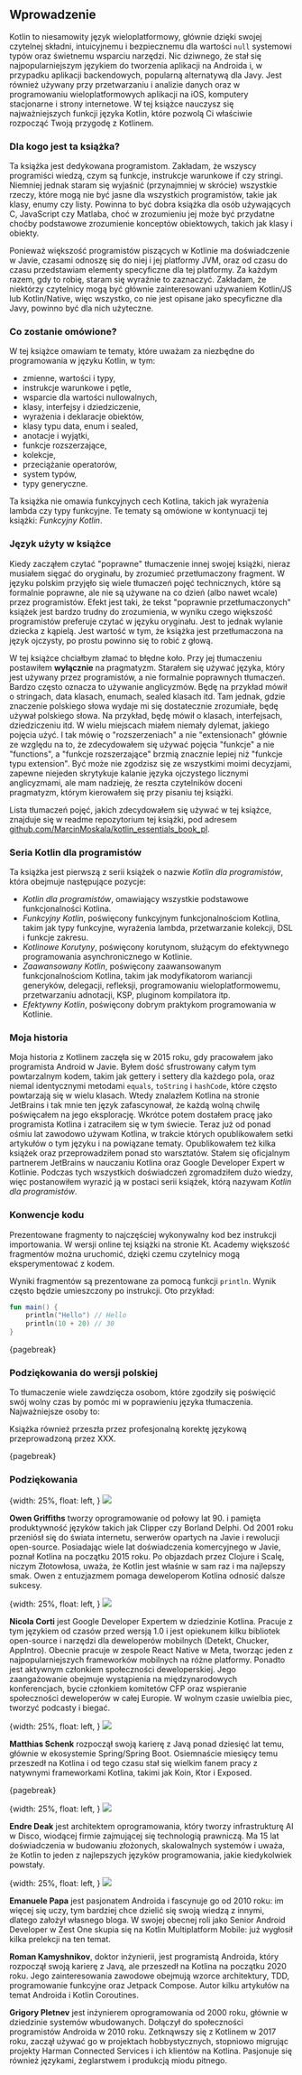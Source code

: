 ## Wprowadzenie

Kotlin to niesamowity język wieloplatformowy, głównie dzięki swojej czytelnej składni, intuicyjnemu i bezpiecznemu dla wartości `null` systemowi typów oraz świetnemu wsparciu narzędzi. Nic dziwnego, że stał się najpopularniejszym językiem do tworzenia aplikacji na Androida i, w przypadku aplikacji backendowych, popularną alternatywą dla Javy. Jest również używany przy przetwarzaniu i analizie danych oraz w programowaniu wieloplatformowych aplikacji na iOS, komputery stacjonarne i strony internetowe. W tej książce nauczysz się najważniejszych funkcji języka Kotlin, które pozwolą Ci właściwie rozpocząć Twoją przygodę z Kotlinem.

### Dla kogo jest ta książka?

Ta książka jest dedykowana programistom. Zakładam, że wszyscy programiści wiedzą, czym są funkcje, instrukcje warunkowe if czy stringi. Niemniej jednak staram się wyjaśnić (przynajmniej w skrócie) wszystkie rzeczy, które mogą nie być jasne dla wszystkich programistów, takie jak klasy, enumy czy listy. Powinna to być dobra książka dla osób używających C, JavaScript czy Matlaba, choć w zrozumieniu jej może być przydatne choćby podstawowe zrozumienie konceptów obiektowych, takich jak klasy i obiekty. 

Ponieważ większość programistów piszących w Kotlinie ma doświadczenie w Javie, czasami odnoszę się do niej i jej platformy JVM, oraz od czasu do czasu przedstawiam elementy specyficzne dla tej platformy. Za każdym razem, gdy to robię, staram się wyraźnie to zaznaczyć. Zakładam, że niektórzy czytelnicy mogą być głównie zainteresowani używaniem Kotlin/JS lub Kotlin/Native, więc wszystko, co nie jest opisane jako specyficzne dla Javy, powinno być dla nich użyteczne. 
 
### Co zostanie omówione?

W tej książce omawiam te tematy, które uważam za niezbędne do programowania w języku Kotlin, w tym:

* zmienne, wartości i typy,
* instrukcje warunkowe i pętle,
* wsparcie dla wartości nullowalnych,
* klasy, interfejsy i dziedziczenie,
* wyrażenia i deklaracje obiektów,
* klasy typu data, enum i sealed,
* anotacje i wyjątki,
* funkcje rozszerzające,
* kolekcje,
* przeciążanie operatorów,
* system typów,
* typy generyczne.

Ta książka nie omawia funkcyjnych cech Kotlina, takich jak wyrażenia lambda czy typy funkcyjne. Te tematy są omówione w kontynuacji tej książki: *Funkcyjny Kotlin*.

### Język użyty w książce

Kiedy zacząłem czytać "poprawne" tłumaczenie innej swojej książki, nieraz musiałem sięgać do oryginału, by zrozumieć przetłumaczony fragment. W języku polskim przyjęło się wiele tłumaczeń pojęć technicznych, które są formalnie poprawne, ale nie są używane na co dzień (albo nawet wcale) przez programistów. Efekt jest taki, że tekst "poprawnie przetłumaczonych" książek jest bardzo trudny do zrozumienia, w wyniku czego większość programistów preferuje czytać w języku oryginału. Jest to jednak wylanie dziecka z kąpielą. Jest wartość w tym, że książka jest przetłumaczona na język ojczysty, po prostu powinno się to robić z głową.

W tej książce chciałbym złamać to błędne koło. Przy jej tłumaczeniu postawiłem **wyłącznie** na pragmatyzm. Starałem się używać języka, który jest używany przez programistów, a nie formalnie poprawnych tłumaczeń. Bardzo często oznacza to używanie anglicyzmów. Będę na przykład mówił o stringach, data klasach, enumach, sealed klasach itd. Tam jednak, gdzie znaczenie polskiego słowa wydaje mi się dostatecznie zrozumiałe, będę używał polskiego słowa. Na przykład, będę mówił o klasach, interfejsach, dziedziczeniu itd. W wielu miejscach miałem niemały dylemat, jakiego pojęcia użyć. I tak mówię o "rozszerzeniach" a nie "extensionach" głównie ze względu na to, że zdecydowałem się używać pojęcia "funkcje" a nie "functions", a "funkcje rozszerzające" brzmią znacznie lepiej niż "funkcje typu extension". Być może nie zgodzisz się ze wszystkimi moimi decyzjami, zapewne niejeden skrytykuje kalanie języka ojczystego licznymi anglicyzmami, ale mam nadzieję, że reszta czytelników doceni pragmatyzm, którym kierowałem się przy pisaniu tej książki.

Lista tłumaczeń pojęć, jakich zdecydowałem się używać w tej książce, znajduje się w readme repozytorium tej książki, pod adresem [github.com/MarcinMoskala/kotlin_essentials_book_pl](github.com/MarcinMoskala/kotlin_essentials_book_pl). 

### Seria Kotlin dla programistów

Ta książka jest pierwszą z serii książek o nazwie *Kotlin dla programistów*, która obejmuje następujące pozycje:
* *Kotlin dla programistów*, omawiający wszystkie podstawowe funkcjonalności Kotlina.
* *Funkcyjny Kotlin*, poświęcony funkcyjnym funkcjonalnościom Kotlina, takim jak typy funkcyjne, wyrażenia lambda, przetwarzanie kolekcji, DSL i funkcje zakresu.
* *Kotlinowe Korutyny*, poświęcony korutynom, służącym do efektywnego programowania asynchronicznego w Kotlinie.
* *Zaawansowany Kotlin*, poświęcony zaawansowanym funkcjonalnościom Kotlina, takim jak modyfikatorom wariancji generyków, delegacji, refleksji, programowaniu wieloplatformowemu, przetwarzaniu adnotacji, KSP, pluginom kompilatora itp.
* *Efektywny Kotlin*, poświęcony dobrym praktykom programowania w Kotlinie.

### Moja historia

Moja historia z Kotlinem zaczęła się w 2015 roku, gdy pracowałem jako programista Android w Javie. Byłem dość sfrustrowany całym tym powtarzalnym kodem, takim jak gettery i settery dla każdego pola, oraz niemal identycznymi metodami `equals`, `toString` i `hashCode`, które często powtarzają się w wielu klasach. Wtedy znalazłem Kotlina na stronie JetBrains i tak mnie ten język zafascynował, że każdą wolną chwilę poświęcałem na jego eksplorację. Wkrótce potem dostałem pracę jako programista Kotlina i zatraciłem się w tym świecie. Teraz już od ponad ośmiu lat zawodowo używam Kotlina, w trakcie których opublikowałem setki artykułów o tym języku i na powiązane tematy. Opublikowałem też kilka książek oraz przeprowadziłem ponad sto warsztatów. Stałem się oficjalnym partnerem JetBrains w nauczaniu Kotlina oraz Google Developer Expert w Kotlinie. Podczas tych wszystkich doświadczeń zgromadziłem dużo wiedzy, więc postanowiłem wyrazić ją w postaci serii książek, którą nazywam *Kotlin dla programistów*.

### Konwencje kodu

Prezentowane fragmenty to najczęściej wykonywalny kod bez instrukcji importowania. W wersji online tej książki na stronie Kt. Academy większość fragmentów można uruchomić, dzięki czemu czytelnicy mogą eksperymentować z kodem.

Wyniki fragmentów są prezentowane za pomocą funkcji `println`. Wynik często będzie umieszczony po instrukcji. Oto przykład:

```kotlin
fun main() {
    println("Hello") // Hello
    println(10 + 20) // 30
}
```

{pagebreak}

### Podziękowania do wersji polskiej

To tłumaczenie wiele zawdzięcza osobom, które zgodziły się poświęcić swój wolny czas by pomóc mi w poprawieniu języka tłumaczenia. Najważniejsze osoby to:



Książka również przeszła przez profesjonalną korektę językową przeprowadzoną przez XXX. 

{pagebreak}

### Podziękowania

{width: 25%, float: left, }
![](owen.jpg)

**Owen Griffiths** tworzy oprogramowanie od połowy lat 90. i pamięta produktywność języków takich jak Clipper czy Borland Delphi. Od 2001 roku przeniósł się do świata internetu, serwerów opartych na Javie i rewolucji open-source. Posiadając wiele lat doświadczenia komercyjnego w Javie, poznał Kotlina na początku 2015 roku. Po objazdach przez Clojure i Scalę, niczym Złotowłosa, uważa, że Kotlin jest właśnie w sam raz i ma najlepszy smak. Owen z entuzjazmem pomaga deweloperom Kotlina odnosić dalsze sukcesy.

{width: 25%, float: left, }
![](nicola_corti.jpeg)

**Nicola Corti** jest Google Developer Expertem w dziedzinie Kotlina. Pracuje z tym językiem od czasów przed wersją 1.0 i jest opiekunem kilku bibliotek open-source i narzędzi dla deweloperów mobilnych (Detekt, Chucker, AppIntro). Obecnie pracuje w zespole React Native w Meta, tworząc jeden z najpopularniejszych frameworków mobilnych na różne platformy. Ponadto jest aktywnym członkiem społeczności deweloperskiej. Jego zaangażowanie obejmuje wystąpienia na międzynarodowych konferencjach, bycie członkiem komitetów CFP oraz wspieranie społeczności deweloperów w całej Europie. W wolnym czasie uwielbia piec, tworzyć podcasty i biegać.

{width: 25%, float: left, }
![](Matthias.jpg)

**Matthias Schenk** rozpoczął swoją karierę z Javą ponad dziesięć lat temu, głównie w ekosystemie Spring/Spring Boot. Osiemnaście miesięcy temu przeszedł na Kotlina i od tego czasu stał się wielkim fanem pracy z natywnymi frameworkami Kotlina, takimi jak Koin, Ktor i Exposed.

{pagebreak}

{width: 25%, float: left, }
![](deak.jpeg)

**Endre Deak** jest architektem oprogramowania, który tworzy infrastrukturę AI w Disco, wiodącej firmie zajmującej się technologią prawniczą. Ma 15 lat doświadczenia w budowaniu złożonych, skalowalnych systemów i uważa, że Kotlin to jeden z najlepszych języków programowania, jakie kiedykolwiek powstały.

{width: 25%, float: left, }
![](Emanuele_Papa.png)

**Emanuele Papa** jest pasjonatem Androida i fascynuje go od 2010 roku: im więcej się uczy, tym bardziej chce dzielić się swoją wiedzą z innymi, dlatego założył własnego bloga. W swojej obecnej roli jako Senior Android Developer w Zest One skupia się na Kotlin Multiplatform Mobile: już wygłosił kilka prelekcji na ten temat.

**Roman Kamyshnikov**, doktor inżynierii, jest programistą Androida, który rozpoczął swoją karierę z Javą, ale przeszedł na Kotlina na początku 2020 roku. Jego zainteresowania zawodowe obejmują wzorce architektury, TDD, programowanie funkcyjne oraz Jetpack Compose. Autor kilku artykułów na temat Androida i Kotlin Coroutines.

**Grigory Pletnev** jest inżynierem oprogramowania od 2000 roku, głównie w dziedzinie systemów wbudowanych. Dołączył do społeczności programistów Androida w 2010 roku. Zetknąwszy się z Kotlinem w 2017 roku, zaczął używać go w projektach hobbystycznych, stopniowo migrując projekty Harman Connected Services i ich klientów na Kotlina. Pasjonuje się również językami, żeglarstwem i produkcją miodu pitnego.
